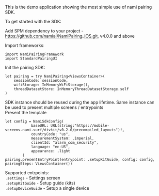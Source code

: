This is the demo application showing the most simple use of nami pairing SDK.

To get started with the SDK:  

Add SPM dependency to your project - https://github.com/namiai/NamiPairing_iOS.git, v4.0.0 and above

Import frameworks:
```
import NamiPairingFramework
import StandardPairingUI
```
Init the pairing SDK:
```
let pairing = try NamiPairing<ViewsContainer>(
    sessionCode: sessionCode,
    wifiStorage: InMemoryWiFiStorage(),
    threadDatasetStore: InMemoryThreadDatasetStorage.self
)
```
SDK instance should be reused during the app lifetime. Same instance can be used to present multiple screens / entrypoints  
Present the template
```
let config = NamiSdkConfig(
            baseURL: URL(string:"https://mobile-screens.nami.surf/divkit/v0.2.0/precompiled_layouts")!,
            countryCode: "us",
            measurementSystem: .imperial,
            clientId: "alarm_com_security",
            language: "en-US",
            appearance: .light
        )
pairing.presentEntryPoint(entrypoint: .setupKitGuide, config: config, pairingSteps: ViewsContainer())
```
Supported entrpoints:  
`.settings` - Settings screen  
`.setupKitGuide` - Setup guide (kits)  
`.setupDeviceGuide` - Setup a single device
